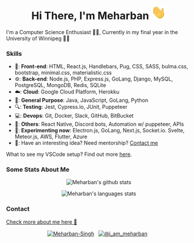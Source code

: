 <h1 align="Center">  Hi There, I'm Meharban <img src="https://raw.githubusercontent.com/ABSphreak/ABSphreak/master/gifs/Hi.gif" width="40px" /> </h1>

I'm a Computer Science Enthusiast  👨‍💻, Currently in my final year in the University of Winnipeg 👨‍🎓

### Skills
- 📰: **Front-end**: HTML, React.js, Handlebars, Pug, CSS, SASS, bulma.css, bootstrap, minimal.css, materialistic.css
- ⚙️: **Back-end**: Node.js, PHP, Express.js, GoLang, Django, MySQL, PostgreSQL, MongoDB, Redis, SQLite
- ☁️: **Cloud**: Google Cloud Platform, Herokku
- 🔖: **General Purpose**: Java, JavaScript, GoLang, Python
- 🔍: **Testing**: Jest, Cypress.io, JUnit, Puppeteer
- 💻: **Devops**: Git, Docker, Slack, GitHub, BitBucket
- 🤔: **Others**: React Native, Discord bots, Automation w/ puppeteer, APIs
- 🔧: **Experimenting now**: Electron.js, GoLang, Next.js, Socket.io. Svelte, Meteor.js, AWS, Flutter, Azure
- 👐: Have an interesting idea? Need mentorship? [Contact me](#contact-me)

What to see my VSCode setup? Find out more [here](https://gist.github.com/Meharban-Singh/8a9bad782010f87c19ef2cf88e5ade13).

### Some Stats About Me
<p align="center" >
<img alt="Meharban's github stats" src="https://github-readme-stats.vercel.app/api?username=Meharban-Singh&show_icons=true&theme=merko"  >
</p>
<p align="center">
<img alt="Meharban's languages stats" src="https://github-readme-stats.vercel.app/api/top-langs/?username=Meharban-Singh&langs_count=10&theme=tokyonight&layout=compact" >
</p>

### Contact 

<a href="http://www.meharbansingh.me">Check more about me here 🌟 </a>

<p id="contact-me" align="center">
<a href="https://www.linkedin.com/in/meharban-singh/" target="_blank"><img align="center" src="https://www.vectorlogo.zone/logos/linkedin/linkedin-icon.svg" alt="Meharban-Singh" height="25" width="25" /></a>&nbsp;&nbsp;
<a href="https://twitter.com/i_am_meharban" target="_blank"><img align="center" src="https://www.vectorlogo.zone/logos/twitter/twitter-icon.svg" alt="@i_am_meharban" height="25" width="25" /></a>&nbsp;&nbsp;
</p>

